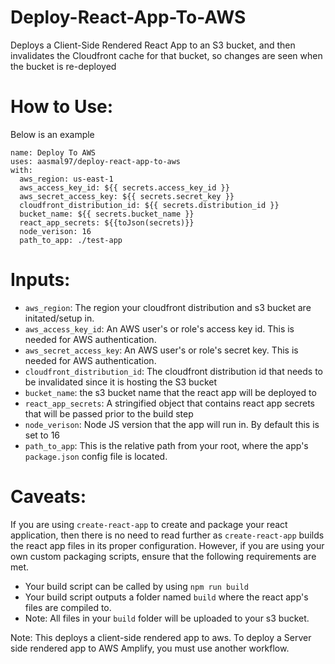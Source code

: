 # Deploy-React-App-To-AWS
Deploys a Client-Side Rendered React App to an S3 bucket, and then invalidates the Cloudfront cache for that bucket, so changes are seen when the bucket is re-deployed
# How to Use: 
Below is an example
```
name: Deploy To AWS
uses: aasmal97/deploy-react-app-to-aws
with:
  aws_region: us-east-1
  aws_access_key_id: ${{ secrets.access_key_id }}
  aws_secret_access_key: ${{ secrets.secret_key }}
  cloudfront_distribution_id: ${{ secrets.distribution_id }}
  bucket_name: ${{ secrets.bucket_name }}
  react_app_secrets: ${{toJson(secrets)}}
  node_verison: 16
  path_to_app: ./test-app
```
# Inputs:
 - `aws_region`: The region your cloudfront distribution and s3 bucket are initated/setup in.
 - `aws_access_key_id`: An AWS user's or role's access key id. This is needed for AWS authentication.
 - `aws_secret_access_key`: An AWS user's or role's secret key. This is needed for AWS authentication.
 - `cloudfront_distribution_id`: The cloudfront distribution id that needs to be invalidated since it is hosting the S3 bucket
 - `bucket_name`: the s3 bucket name that the react app will be deployed to
 - `react_app_secrets`: A stringified object that contains react app secrets that will be passed prior to the build step
 - `node_verison`: Node JS version that the app will run in. By default this is set to 16
 - `path_to_app`: This is the relative path from your root, where the app's `package.json` config file is located.
# Caveats: 
If you are using `create-react-app` to create and package your react application, then there is no need to read further as `create-react-app` builds the react app files in its proper configuration. However, if you are using your own custom packaging scripts, ensure that the following requirements are met.
- Your build script can be called by using `npm run build` 
- Your build script outputs a folder named `build` where the react app's files are compiled to. 
- Note: All files in your `build` folder will be uploaded to your s3 bucket.

Note: This deploys a client-side rendered app to aws. To deploy a Server side rendered app to AWS Amplify, you must use another workflow.
